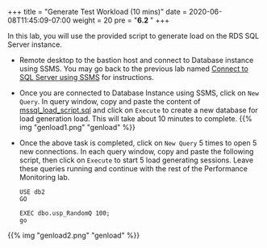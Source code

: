 +++
title = "Generate Test Workload (10 mins)"
date = 2020-06-08T11:45:09-07:00
weight = 20
pre = "<b>6.2 </b>"
+++

In this lab, you will use the provided script to generate load on the RDS SQL Server instance.

* Remote desktop to the bastion host and connect to Database instance using SSMS. You may go back to the previous lab named [Connect to SQL Server using SSMS](../lab1/3_clientconnection.html) for instructions.

* Once you are connected to Database Instance using SSMS, click on `New Query`. In query window, copy and paste the content of [mssql_load_script.sql](generateload/mssql_load_script.sql) and click on `Execute` to create a new database for load generation load. This will take about 10 minutes to complete.
{{% img "genload1.png" "genload" %}}

* Once the above task is completed, click on `New Query` 5 times to open 5 new connections. In each query window, copy and paste the following script, then click on `Execute` to start 5 load generating sessions. Leave these queries running and continue with the rest of the Performance Monitoring lab. 

    ```
    USE db2
    GO

    EXEC dbo.usp_RandomQ 100;
    go
    ```

{{% img "genload2.png" "genload" %}}

